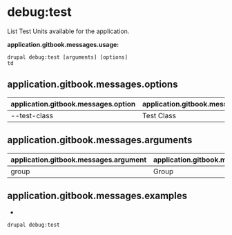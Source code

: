 # debug:test
List Test Units available for the application.

**application.gitbook.messages.usage:**
```
drupal debug:test [arguments] [options]
td
```

## application.gitbook.messages.options
application.gitbook.messages.option | application.gitbook.messages.details
-------|-------------
--test-class | Test Class

## application.gitbook.messages.arguments
application.gitbook.messages.argument | application.gitbook.messages.details
---------|-------------
group | Group

## application.gitbook.messages.examples
* 
```
drupal debug:test
```
